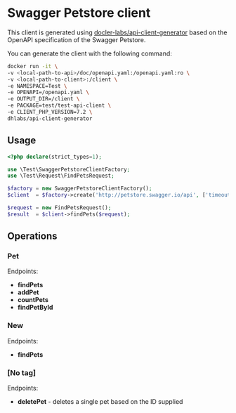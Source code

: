 # Swagger Petstore client

This client is generated using [docler-labs/api-client-generator](https://github.com/DoclerLabs/api-client-generator) based on the OpenAPI specification of the Swagger Petstore.

You can generate the client with the following command:
```bash
docker run -it \
-v <local-path-to-api>/doc/openapi.yaml:/openapi.yaml:ro \
-v <local-path-to-client>:/client \
-e NAMESPACE=Test \
-e OPENAPI=/openapi.yaml \
-e OUTPUT_DIR=/client \
-e PACKAGE=test/test-api-client \
-e CLIENT_PHP_VERSION=7.2 \
dhlabs/api-client-generator
```

## Usage

```php
<?php declare(strict_types=1);

use \Test\SwaggerPetstoreClientFactory;
use \Test\Request\FindPetsRequest;

$factory = new SwaggerPetstoreClientFactory();
$client  = $factory->create('http://petstore.swagger.io/api', ['timeout' => 2]);

$request = new FindPetsRequest();
$result  = $client->findPets($request);
```

## Operations

### Pet
Endpoints:
- **findPets**
- **addPet**
- **countPets**
- **findPetById**

### New
Endpoints:
- **findPets**

### [No tag]
Endpoints:
- **deletePet** - deletes a single pet based on the ID supplied 

